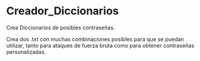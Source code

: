 # Creador_Diccionarios

Crea Diccionarios de posibles contraseñas.

Crea dos .txt con muchas combinaciones posibles para que se puedan utilizar, tanto para ataques de fuerza bruta como para obtener contraseñas personalizadas.
